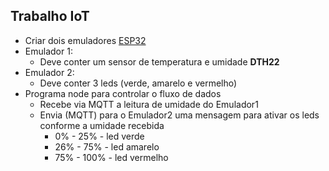## Trabalho IoT
- Criar dois emuladores [ESP32](https://wokwi.com/projects/new/esp32)
- Emulador 1:
    - Deve conter um sensor de temperatura e umidade **DTH22**
- Emulador 2:
    - Deve conter 3 leds (verde, amarelo e vermelho)
- Programa node para controlar o fluxo de dados
    - Recebe via MQTT a leitura de umidade do Emulador1
    - Envia (MQTT) para o Emulador2 uma mensagem para ativar os leds conforme a umidade recebida
        -  0% - 25%  - led verde
        - 26% - 75%  - led amarelo
        - 75% - 100% - led vermelho

